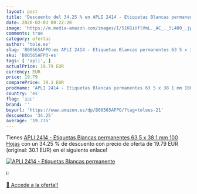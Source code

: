 ```yaml
---
layout: post
title: 'Descuento del 34.25 % en APLI 2414 - Etiquetas Blancas permanente'
date: 2020-02-03 00:22:20
image: 'https://m.media-amazon.com/images/I/51KGiHflVmL._AC_._SL400_.jpg'
comments: true
category: ofertas
author: 'tole.es'
slug: 'B00565AFPO-es APLI 2414 - Etiquetas Blancas permanentes 63 5 x 38 1 mm...'
sku: 'B00565AFPO-es'
tags: [ 'apli', ]
actualPrice: 19.79 EUR
currency: EUR
price: 19.79
comparePrice: 30.1 EUR
prodname: 'APLI 2414 - Etiquetas Blancas permanentes 63 5 x 38 1 mm 100 Hojas'
country: 'es'
flag: '🇪🇸'
brand: ''
buyurl: 'https://www.amazon.es/dp/B00565AFPO/?tag=tolees-21'
descuento: '34.25'
average: '19.775'
---
```


Tienes [APLI 2414 - Etiquetas Blancas permanentes 63 5 x 38 1 mm 100 Hojas](https://www.amazon.es/dp/B00565AFPO/?tag=tolees-21) con un 34.25 % de descuento con precio de oferta de 19.79 EUR (original: 30.1 EUR) en el siguiente enlace!

[![APLI 2414 - Etiquetas Blancas permanente](https://m.media-amazon.com/images/I/51KGiHflVmL._AC_._SL400_.jpg)](https://www.amazon.es/dp/B00565AFPO/?tag=tolees-21)

ℹ️:


[🛒 Accede a la oferta!!](https://www.amazon.es/dp/B00565AFPO/?tag=tolees-21)
